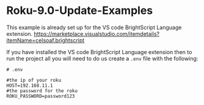 # Roku-9.0-Update-Examples

This example is already set up for the VS code BrightScript Language extension.
https://marketplace.visualstudio.com/itemdetails?itemName=celsoaf.brightscript

If you have installed the VS code BrightScript Language extension then to run the project all you will need to do us create a `.env` file with the following:
```
# .env

#the ip of your roku
HOST=192.168.11.1
#the password for the roku
ROKU_PASSWORD=password123
```
